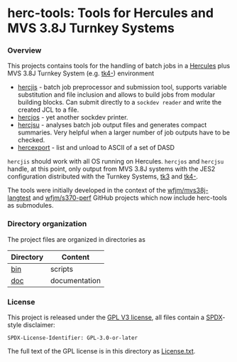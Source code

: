 # herc-tools:  Tools for Hercules and MVS 3.8J Turnkey Systems

### <a id="overview">Overview</a>

This projects contains tools for the handling of batch jobs in a
[Hercules](https://en.wikipedia.org/wiki/Hercules_(emulator)) 
plus MVS 3.8J Turnkey System (e.g. [tk4-](http://wotho.ethz.ch/tk4-/))
environment
- [hercjis](doc/hercjis.md) - batch job preprocessor and submission tool,
    supports variable substitution and file inclusion and allows to build
    jobs from modular building blocks. Can submit directly to a
    `sockdev reader` and write the created JCL to a file.
- [hercjos](doc/hercjos.md) - yet another sockdev printer.
- [hercjsu](doc/hercjsu.md) - analyses batch job output files and generates
    compact summaries. Very helpful when a larger number of job outputs
    have to be checked.
- [hercexport](doc/hercexport.md) -  list and unload to ASCII of a set of DASD

`hercjis` should work with all OS running on Hercules. `hercjos` and `hercjsu`
handle, at this point, only output from MVS 3.8J systems with the JES2
configuration distributed with the Turnkey Systems,
[tk3](http://www.bsp-gmbh.com/turnkey/) and
[tk4-](http://wotho.ethz.ch/tk4-/).

The tools were initially developed in the context of the
[wfjm/mvs38j-langtest](https://github.com/wfjm/mvs38j-langtest) and
[wfjm/s370-perf](https://github.com/wfjm/s370-perf) GitHub projects
which now include herc-tools as submodules.

### Directory organization
The project files are organized in directories as

| Directory  | Content |
| ---------- | ------- |
| [bin](bin) | scripts |
| [doc](doc) | documentation |

### License
This project is released under the 
[GPL V3 license](https://www.gnu.org/licenses/gpl-3.0.html),
all files contain a [SPDX](https://spdx.org/)-style disclaimer:

    SPDX-License-Identifier: GPL-3.0-or-later

The full text of the GPL license is in this directory as
[License.txt](License.txt).
